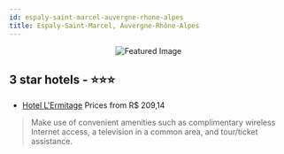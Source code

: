 ```yaml
---
id: espaly-saint-marcel-auvergne-rhone-alpes
title: Espaly-Saint-Marcel, Auvergne-Rhône-Alpes
---
```


<center><img src="https://i.travelapi.com/hotels/24000000/23510000/23507200/23507168/812561ac_z.jpg" alt="Featured Image" /></center>


##  3 star hotels - ⭐️⭐️⭐️

-    [Hotel L'Ermitage](https://us.hurb.com/hotels/espaly-saint-marcel/hotel-l-ermitage-JNP-JP328043?cmp=18055) Prices from R$ 209,14
   > Make use of convenient amenities such as complimentary wireless Internet access, a television in a common area, and tour/ticket assistance.
